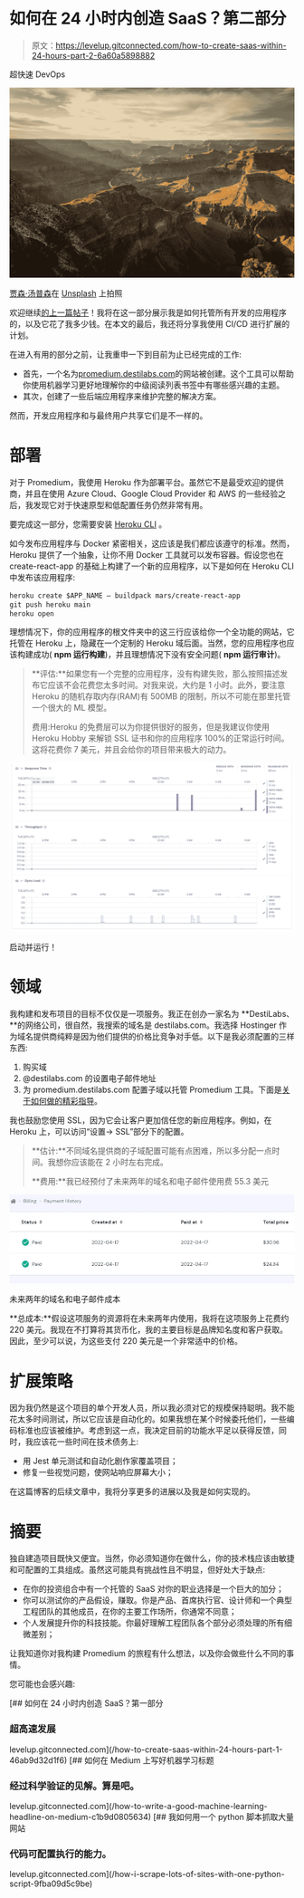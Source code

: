 # 如何在 24 小时内创造 SaaS？第二部分

> 原文：<https://levelup.gitconnected.com/how-to-create-saas-within-24-hours-part-2-6a60a5898882>

超快速 DevOps

![](img/e9ada060c819770310549bb92f2ab824.png)

[贾森·汤普森](https://unsplash.com/@jasonlthompson?utm_source=unsplash&utm_medium=referral&utm_content=creditCopyText)在 [Unsplash](https://unsplash.com/s/photos/great-canyon?utm_source=unsplash&utm_medium=referral&utm_content=creditCopyText) 上拍照

欢迎继续[的上一篇帖子](/how-to-create-saas-within-24-hours-part-1-46ab9d32d1f6)！我将在这一部分展示我是如何托管所有开发的应用程序的，以及它花了我多少钱。在本文的最后，我还将分享我使用 CI/CD 进行扩展的计划。

在进入有用的部分之前，让我重申一下到目前为止已经完成的工作:

*   首先，一个名为[promedium.destilabs.com](https://www.promedium.destilabs.com/)的网站被创建。这个工具可以帮助你使用机器学习更好地理解你的中级阅读列表书签中有哪些感兴趣的主题。
*   其次，创建了一些后端应用程序来维护完整的解决方案。

然而，开发应用程序和与最终用户共享它们是不一样的。

# 部署

对于 Promedium，我使用 Heroku 作为部署平台。虽然它不是最受欢迎的提供商，并且在使用 Azure Cloud、Google Cloud Provider 和 AWS 的一些经验之后，我发现它对于快速原型和低配置任务仍然非常有用。

要完成这一部分，您需要安装 [Heroku CLI](https://devcenter.heroku.com/articles/heroku-cli) 。

如今发布应用程序与 Docker 紧密相关，这应该是我们都应该遵守的标准。然而，Heroku 提供了一个抽象，让你不用 Docker 工具就可以发布容器。假设您也在 create-react-app 的基础上构建了一个新的应用程序，以下是如何在 Heroku CLI 中发布该应用程序:

```
heroku create $APP_NAME — buildpack mars/create-react-app
git push heroku main
heroku open
```

理想情况下，你的应用程序的根文件夹中的这三行应该给你一个全功能的网站，它托管在 Heroku 上，隐藏在一个定制的 Heroku 域后面。当然，您的应用程序也应该构建成功( **npm 运行构建**)，并且理想情况下没有安全问题( **npm 运行审计**)。

> **评估:**如果您有一个完整的应用程序，没有构建失败，那么按照描述发布它应该不会花费您太多时间。对我来说，大约是 1 小时。此外，要注意 Heroku 的随机存取内存(RAM)有 500MB 的限制，所以不可能在那里托管一个很大的 ML 模型。
> 
> 费用:Heroku 的免费层可以为你提供很好的服务，但是我建议你使用 Heroku Hobby 来解锁 SSL 证书和你的应用程序 100%的正常运行时间。这将花费你 7 美元，并且会给你的项目带来极大的动力。

![](img/9b183553e975e873897d29f68e593ed9.png)

启动并运行！

# 领域

我构建和发布项目的目标不仅仅是一项服务。我正在创办一家名为 **DestiLabs、**的网络公司，很自然，我搜索的域名是 destilabs.com。我选择 Hostinger 作为域名提供商纯粹是因为他们提供的价格比竞争对手低。以下是我必须配置的三样东西:

1.  购买域
2.  @destilabs.com 的设置电子邮件地址
3.  为 promedium.destilabs.com 配置子域以托管 Promedium 工具。下面是[关于如何做的精彩指导](https://devcenter.heroku.com/articles/custom-domains#add-a-custom-domain-with-a-subdomain)。

我也鼓励您使用 SSL，因为它会让客户更加信任您的新应用程序。例如，在 Heroku 上，可以访问“设置→ SSL”部分下的配置。

> **估计:**不同域名提供商的子域配置可能有点困难，所以多分配一点时间。我想你应该能在 2 小时左右完成。
> 
> **费用:**我已经预付了未来两年的域名和电子邮件使用费 55.3 美元

![](img/f9505a7c5653e56891d59e84dadaec30.png)

未来两年的域名和电子邮件成本

**总成本:**假设这项服务的资源将在未来两年内使用，我将在这项服务上花费约 220 美元。我现在不打算将其货币化，我的主要目标是品牌知名度和客户获取。因此，至少可以说，为这些支付 220 美元是一个非常适中的价格。

# 扩展策略

因为我仍然是这个项目的单个开发人员，所以我必须对它的规模保持聪明。我不能花太多时间测试，所以它应该是自动化的。如果我想在某个时候委托他们，一些编码标准也应该被维护。考虑到这一点，我决定目前的功能水平足以获得反馈，同时，我应该花一些时间在技术债务上:

*   用 Jest 单元测试和自动化剧作家覆盖项目；
*   修复一些视觉问题，使网站响应屏幕大小；

在这篇博客的后续文章中，我将分享更多的进展以及我是如何实现的。

# 摘要

独自建造项目既快又便宜。当然，你必须知道你在做什么，你的技术栈应该由敏捷和可配置的工具组成。虽然这可能具有挑战性且不明显，但好处大于缺点:

*   在你的投资组合中有一个托管的 SaaS 对你的职业选择是一个巨大的加分；
*   你可以测试你的产品假设，赚取。你是产品、首席执行官、设计师和一个典型工程团队的其他成员，在你的主要工作场所，你通常不同意；
*   个人发展提升你的科技技能。你最好理解工程团队各个部分必须处理的所有细微差别；

让我知道你对我构建 Promedium 的旅程有什么想法，以及你会做些什么不同的事情。

您可能也会感兴趣:

[](/how-to-create-saas-within-24-hours-part-1-46ab9d32d1f6) [## 如何在 24 小时内创造 SaaS？第一部分

### 超高速发展

levelup.gitconnected.com](/how-to-create-saas-within-24-hours-part-1-46ab9d32d1f6) [](/how-to-write-a-good-machine-learning-headline-on-medium-c1b9d0805634) [## 如何在 Medium 上写好机器学习标题

### 经过科学验证的见解。算是吧。

levelup.gitconnected.com](/how-to-write-a-good-machine-learning-headline-on-medium-c1b9d0805634) [](/how-i-scrape-lots-of-sites-with-one-python-script-9fba09d5c9be) [## 我如何用一个 python 脚本抓取大量网站

### 代码可配置执行的能力。

levelup.gitconnected.com](/how-i-scrape-lots-of-sites-with-one-python-script-9fba09d5c9be)